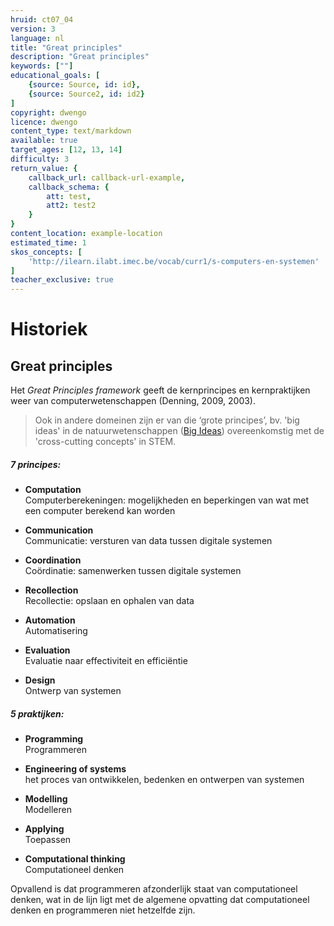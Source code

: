 ```yaml
---
hruid: ct07_04
version: 3
language: nl
title: "Great principles"
description: "Great principles"
keywords: [""]
educational_goals: [
    {source: Source, id: id}, 
    {source: Source2, id: id2}
]
copyright: dwengo
licence: dwengo
content_type: text/markdown
available: true
target_ages: [12, 13, 14]
difficulty: 3
return_value: {
    callback_url: callback-url-example,
    callback_schema: {
        att: test,
        att2: test2
    }
}
content_location: example-location
estimated_time: 1
skos_concepts: [
    'http://ilearn.ilabt.imec.be/vocab/curr1/s-computers-en-systemen'
]
teacher_exclusive: true
---
```


# Historiek

## Great principles
Het *Great Principles framework* geeft de kernprincipes en kernpraktijken weer van computerwetenschappen (Denning, 2009, 2003). 

> Ook in andere domeinen zijn er van die ‘grote principes’, bv. 'big ideas' in de natuurwetenschappen ([Big Ideas](https://bigideasgreatscience.wordpress.com/)) overeenkomstig met de 'cross-cutting concepts' in STEM.

<div class="alert alert-box alert-secondary">
<h5>7 principes:</h5> 

<ul><li><strong>Computation</strong></br>Computerberekeningen: mogelijkheden en beperkingen van wat met een computer berekend kan worden</li></ul>
<ul><li><strong>Communication</strong></br>Communicatie: versturen van data tussen digitale systemen</li></ul>
<ul><li><strong>Coordination</strong></br>Coördinatie: samenwerken tussen digitale systemen</li></ul>
<ul><li><strong>Recollection</strong></br>Recollectie: opslaan en ophalen van data</li></ul>
<ul><li><strong>Automation</strong></br>Automatisering</li></ul>
<ul><li><strong>Evaluation</strong></br>Evaluatie naar effectiviteit en efficiëntie</li></ul>
<ul><li><strong>Design</strong></br>Ontwerp van systemen</li></ul> 
</div>

<div class="alert alert-box alert-secondary">
<h5>5 praktijken:</h5> 

<ul><li><strong>Programming</strong></br>Programmeren</li></ul>
<ul><li><strong>Engineering of systems</strong></br>het proces van ontwikkelen, bedenken en ontwerpen van systemen</li></ul>
<ul><li><strong>Modelling</strong></br>Modelleren</li></ul>
<ul><li><strong>Applying</strong></br>Toepassen</li></ul>
<ul><li><strong>Computational thinking</strong></br>Computationeel denken</li></ul> 
</div>

Opvallend is dat programmeren afzonderlijk staat van computationeel denken, wat in de lijn ligt met de algemene opvatting dat computationeel denken en programmeren niet hetzelfde zijn. 
